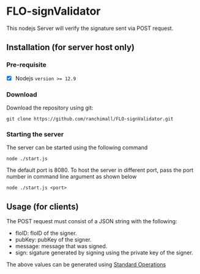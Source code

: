# FLO-signValidator
This nodejs Server will verify the signature sent via POST request.


## Installation (for server host only)
### Pre-requisite
- [X] Nodejs `version >= 12.9`
### Download
Download the repository using git:
```
git clone https://github.com/ranchimall/FLO-signValidator.git
```
### Starting the server
The server can be started using the following command
```
node ./start.js
```
The default port is 8080. To host the server in different port, pass the port number in command line argument as shown below
```
node ./start.js <port>
```

## Usage (for clients)
The POST request must consist of a JSON string with the following:
- floID: floID of the signer.
- pubKey: pubKey of the signer.
- message: message that was signed.
- sign: sigature generated by signing using the private key of the signer.

The above values can be generated using [Standard Operations](https://github.com/ranchimall/Standard_Operations)